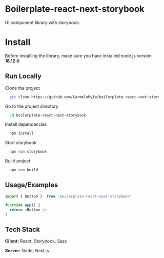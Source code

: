 # Boilerplate-react-next-storybook

UI component library with storybook.

# Install

Before installing the library, make sure you have installed node.js version **18.12.0**.

## Run Locally

Clone the project

```bash
  git clone https://github.com/CarmeloMylo/boilerplate-react-next-storybook.git
```

Go to the project directory

```bash
  cd boilerplate-react-next-storybook
```

Install dependencies

```bash
  npm install
```

Start storybook

```bash
  npm run storybook
```

Build project

```bash
  npm run build
```

## Usage/Examples

```javascript
import { Button }  from 'boilerplate-react-next-storybook'

function App() {
  return <Button />
}
```

## Tech Stack

**Client:** React, Storybook, Sass

**Server:** Node, Next.js